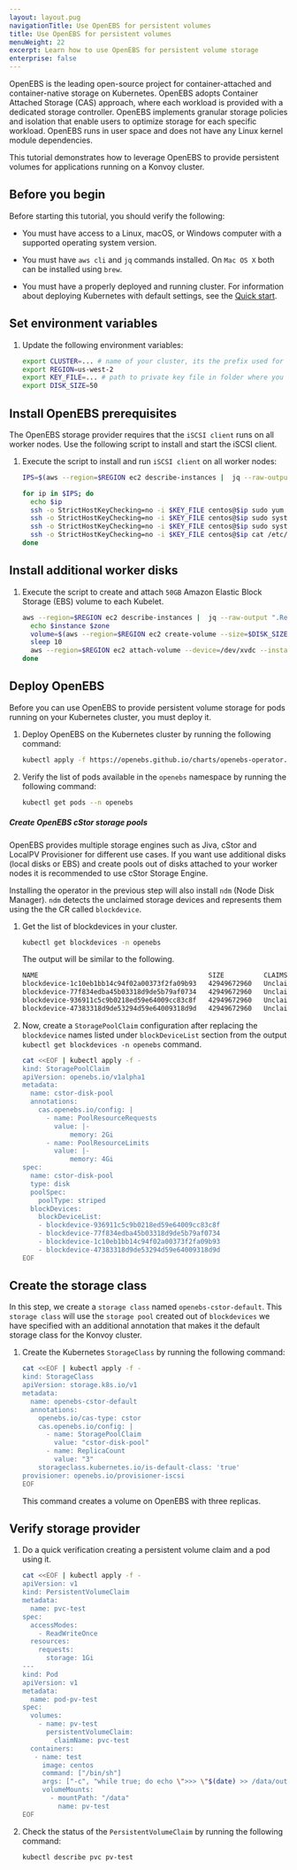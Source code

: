 ```yaml
---
layout: layout.pug
navigationTitle: Use OpenEBS for persistent volumes
title: Use OpenEBS for persistent volumes
menuWeight: 22
excerpt: Learn how to use OpenEBS for persistent volume storage
enterprise: false
---
```


<!-- markdownlint-disable MD004 MD007 MD025 MD030 -->

OpenEBS is the leading open-source project for container-attached and container-native storage on Kubernetes. OpenEBS adopts Container Attached Storage (CAS) approach, where each workload is provided with a dedicated storage controller. OpenEBS implements granular storage policies and isolation that enable users to optimize storage for each specific workload. OpenEBS runs in user space and does not have any Linux kernel module dependencies.

This tutorial demonstrates how to leverage OpenEBS to provide persistent volumes for applications running on a Konvoy cluster.

## Before you begin

Before starting this tutorial, you should verify the following:

- You must have access to a Linux, macOS, or Windows computer with a supported operating system version.

- You must have `aws cli` and `jq` commands installed. On `Mac OS X` both can be installed using `brew`.

- You must have a properly deployed and running cluster. For information about deploying Kubernetes with default settings, see the [Quick start][quickstart].

## Set environment variables

1. Update the following environment variables:

    ```bash
    export CLUSTER=... # name of your cluster, its the prefix used for worker nodes, check in ec2 console
    export REGION=us-west-2
    export KEY_FILE=... # path to private key file in folder where you ran konvoy -up
    export DISK_SIZE=50
    ```

## Install OpenEBS prerequisites

The OpenEBS storage provider requires that the `iSCSI client` runs on all worker nodes. Use the following script to install and start the iSCSI client.

1. Execute the script to install and run `iSCSI client` on all worker nodes:

    ```bash
    IPS=$(aws --region=$REGION ec2 describe-instances |  jq --raw-output ".Reservations[].Instances[] | select((.Tags | length) > 0) | select(.Tags[].Value | test(\"$CLUSTER-worker\")) | select(.State.Name | test(\"running\")) | [.PublicIpAddress] | join(\" \")")
    
    for ip in $IPS; do
      echo $ip
      ssh -o StrictHostKeyChecking=no -i $KEY_FILE centos@$ip sudo yum install iscsi-initiator-utils -y
      ssh -o StrictHostKeyChecking=no -i $KEY_FILE centos@$ip sudo systemctl enable iscsid
      ssh -o StrictHostKeyChecking=no -i $KEY_FILE centos@$ip sudo systemctl start iscsid
      ssh -o StrictHostKeyChecking=no -i $KEY_FILE centos@$ip cat /etc/iscsi/initiatorname.iscsi
    done
    ```

## Install additional worker disks

1. Execute the script to create and attach `50GB` Amazon Elastic Block Storage (EBS) volume to each Kubelet.

    ```bash
    aws --region=$REGION ec2 describe-instances |  jq --raw-output ".Reservations[].Instances[] | select((.Tags | length) > 0) | select(.Tags[].Value | test(\"$CLUSTER-worker\")) | select(.State.Name | test(\"running\")) | [.InstanceId, .Placement.AvailabilityZone] | \"\(.[0]) \(.[1])\"" | while read instance zone; do
      echo $instance $zone
      volume=$(aws --region=$REGION ec2 create-volume --size=$DISK_SIZE --volume-type gp2 --availability-zone=$zone --tag-specifications="ResourceType=volume,Tags=[{Key=string,Value=$CLUSTER}, {Key=owner,Value=michaelbeisiegel}]" | jq --raw-output .VolumeId)
      sleep 10
      aws --region=$REGION ec2 attach-volume --device=/dev/xvdc --instance-id=$instance --volume-id=$volume
    done
    ```

## Deploy OpenEBS

Before you can use OpenEBS to provide persistent volume storage for pods running on your Kubernetes cluster, you must deploy it.

1. Deploy OpenEBS on the Kubernetes cluster by running the following command:

    ```bash
    kubectl apply -f https://openebs.github.io/charts/openebs-operator.yaml
    ```

1. Verify the list of pods available in the `openebs` namespace by running the following command:

    ```bash
    kubectl get pods --n openebs 
    ```

##### Create OpenEBS cStor storage pools

OpenEBS provides multiple storage engines such as Jiva, cStor and LocalPV Provisioner for different use cases. If you want use additional disks (local disks or EBS) and create pools out of disks attached to your worker nodes it is recommended to use cStor Storage Engine.

Installing the operator in the previous step will also install `ndm` (Node Disk Manager). `ndm` detects the unclaimed storage devices and represents them using the the CR called `blockdevice`.

1. Get the list of blockdevices in your cluster.

    ```bash
    kubectl get blockdevices -n openebs
    ```
   The output will be similar to the following.

    ```bash
    NAME                                           SIZE          CLAIMSTATE   STATUS   AGE
    blockdevice-1c10eb1bb14c94f02a00373f2fa09b93   42949672960   Unclaimed    Active   1m
    blockdevice-77f834edba45b03318d9de5b79af0734   42949672960   Unclaimed    Active   1m
    blockdevice-936911c5c9b0218ed59e64009cc83c8f   42949672960   Unclaimed    Active   1m
    blockdevice-47383318d9de53294d59e64009318d9d   42949672960   Unclaimed    Active   1m
    ```

1. Now, create a `StoragePoolClaim` configuration after replacing the `blockdevice` names listed under `blockDeviceList` section from the output `kubectl get blockdevices -n openebs` command.

    ```bash
    cat <<EOF | kubectl apply -f -
    kind: StoragePoolClaim
    apiVersion: openebs.io/v1alpha1
    metadata:
      name: cstor-disk-pool
      annotations:
        cas.openebs.io/config: |
          - name: PoolResourceRequests
            value: |-
                memory: 2Gi
          - name: PoolResourceLimits
            value: |-
                memory: 4Gi
    spec:
      name: cstor-disk-pool
      type: disk
      poolSpec:
        poolType: striped
      blockDevices:
        blockDeviceList:
        - blockdevice-936911c5c9b0218ed59e64009cc83c8f
        - blockdevice-77f834edba45b03318d9de5b79af0734
        - blockdevice-1c10eb1bb14c94f02a00373f2fa09b93
        - blockdevice-47383318d9de53294d59e64009318d9d
    EOF
    ```

## Create the storage class

In this step, we create a `storage class` named `openebs-cstor-default`. This `storage class` will use the `storage pool` created out of `blockdevices` we have specified with an additional annotation that makes it the default storage class for the Konvoy cluster.

1. Create the Kubernetes `StorageClass` by running the following command:

    ```bash
    cat <<EOF | kubectl apply -f -
    kind: StorageClass
    apiVersion: storage.k8s.io/v1
    metadata:
      name: openebs-cstor-default
      annotations:
        openebs.io/cas-type: cstor    
        cas.openebs.io/config: |
          - name: StoragePoolClaim
            value: "cstor-disk-pool"
          - name: ReplicaCount
            value: "3"
        storageclass.kubernetes.io/is-default-class: 'true'
    provisioner: openebs.io/provisioner-iscsi
    EOF
    ```
    
    This command creates a volume on OpenEBS with three replicas.

## Verify storage provider

1. Do a quick verification creating a persistent volume claim and a pod using it.

    ```bash
    cat <<EOF | kubectl apply -f -
    apiVersion: v1
    kind: PersistentVolumeClaim
    metadata:
      name: pvc-test
    spec:
      accessModes:
        - ReadWriteOnce
      resources:
        requests:
          storage: 1Gi
    ---
    kind: Pod
    apiVersion: v1
    metadata:
      name: pod-pv-test
    spec:
      volumes:
        - name: pv-test
          persistentVolumeClaim:
            claimName: pvc-test
      containers:
       - name: test
         image: centos
         command: ["/bin/sh"]
         args: ["-c", "while true; do echo \">>> \"$(date) >> /data/output; sleep 10; done"]
         volumeMounts:
           - mountPath: "/data"
             name: pv-test
    EOF
    ```

1. Check the status of the `PersistentVolumeClaim` by running the following command:

    ```bash
    kubectl describe pvc pv-test
    ```

[quickstart]:../../quick-start/
